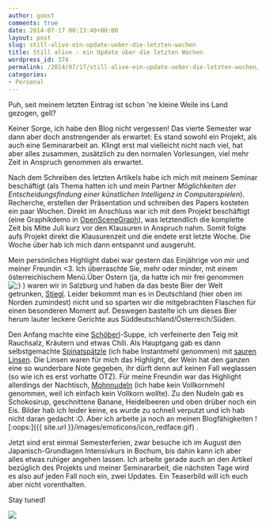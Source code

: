 ```yaml
---
author: goost
comments: true
date: 2014-07-17 00:13:48+00:00
layout: post
slug: still-alive-ein-update-ueber-die-letzten-wochen
title: Still alive - ein Update über die letzten Wochen
wordpress_id: 374
permalink: /2014/07/17/still-alive-ein-update-ueber-die-letzten-wochen/
categories:
- Personal
---
```


Puh, seit meinem letzten Eintrag ist schon 'ne kleine Weile ins Land gezogen, gell?




Keiner Sorge, ich habe den Blog nicht vergessen! Das vierte Semester war dann aber doch anstrengender als erwartet: Es stand sowohl ein Projekt, als auch eine Seminararbeit an. Klingt erst mal vielleicht nicht nach viel, hat aber alles zusammen, zusätzlich zu den normalen Vorlesungen, viel mehr Zeit in Anspruch genommen als erwartet.




Nach dem Schreiben des letzten Artikels habe ich mich mit meinem Seminar beschäftigt (als Thema hatten ich und mein Partner _Möglichkeiten der Entscheidungsfindung einer künstlichen Intelligenz in Computerspielen_). Recherche, erstellen der Präsentation und schreiben des Papers kosteten ein paar Wochen. Direkt im Anschluss war ich mit dem Projekt beschäftigt (eine Graphikdemo in [OpenSceneGraph](http://www.openscenegraph.org/)), was letztendlich die komplette Zeit bis Mitte Juli kurz vor den Klausuren in Anspruch nahm. Somit folgte aufs Projekt direkt die Klausurenzeit und die endete erst letzte Woche. Die Woche über hab ich mich dann entspannt und ausgeruht.




Mein persönliches Highlight dabei war gestern das Einjährige von mir und meiner Freundin <3. Ich überraschte Sie, mehr oder minder, mit einem österreichischem Menü.Über Ostern (ja, da hatte ich mir frei genommen ![;)](http://www.pgunited.de/wp-includes/images/smilies/icon_wink.gif)  ) waren wir in Salzburg und haben da das beste Bier der Welt getrunken, [Stiegl](https://www.stiegl.at/). Leider bekommt man es in Deutschland (hier oben im Norden zumindest) nicht und so sparten wir die mitgebrachten Flaschen für einen besonderen Moment auf. Deswegen bastelte ich um dieses Bier herum lauter leckere Gerichte aus Süddeutschland/Österreich/Süden.




Den Anfang machte eine [Schöberl](http://www.kochbar.de/rezept/284515/SCHOEBERL.html)-Suppe, ich verfeinerte den Teig mit Rauchsalz, Kräutern und etwas Chili. Als Hauptgang gab es dann selbstgemachte [Spinatspätzle](http://www.chefkoch.de/rezepte/737891176330279/Spinatspaetzle.html) (ich habe Instantmehl genommen) mit [sauren Linsen](http://www.kuriositaetenladen.com/2013/09/saure-linsen-mit-spatzle.html). Die Linsen waren für mich das Highlight, der Wein hat den ganzen eine so wunderbare Note gegeben, ihr dürft denn auf keinen Fall weglassen (so wie ich es erst vorhatte OTZ). Für meine Freundin war das Highlight allerdings der Nachtisch, [Mohnnudeln](http://typischich.at/home/wienerin/geniessen/552759/VollkornMohnnudeln) (ich habe kein Vollkornmehl genommen, weil ich einfach kein Vollkorn wollte). Zu den Nudeln gab es Schokosirup, geschnittene Banane, Heidelbeeren und oben drüber noch ein Eis. Bilder hab ich leider keine, es wurde zu schnell verputzt und ich hab nicht daran gedacht :O. Aber ich arbeite ja noch an meinen Blogfähigkeiten ![:oops:]({{ site.url }}/images/emoticons/icon_redface.gif) .




Jetzt sind erst einmal Semesterferien, zwar besuche ich im August den Japanisch-Grundlagen Intensivkurs in Bochum, bis dahin kann ich aber alles etwas ruhiger angehen lassen. Ich arbeite gerade auch an den Artikel bezüglich des Projekts und meiner Seminararbeit, die nächsten Tage wird es also auf jeden Fall noch ein, zwei Updates. Ein Teaserbild will ich euch aber nicht vorenthalten.




Stay tuned!

[![](http://www.pgunited.de/wp-content/uploads/2014/07/BrainTrain_Teaser.jpg)](http://www.pgunited.de/wp-content/uploads/2014/07/BrainTrain_Teaser.jpg)
